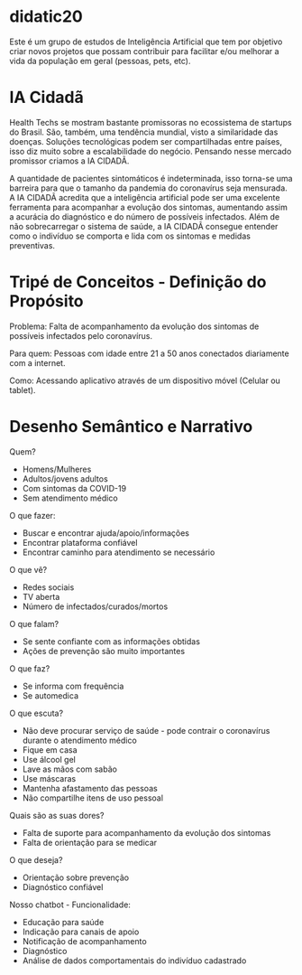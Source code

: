# didatic20
Este é um grupo de estudos de Inteligência Artificial que tem por objetivo criar novos projetos que possam contribuir para facilitar e/ou melhorar a vida da população em geral (pessoas, pets, etc).

# IA Cidadã
Health Techs se mostram bastante promissoras no ecossistema de startups do Brasil. São, também, uma tendência mundial, visto a similaridade das doenças. 
Soluções tecnológicas podem ser compartilhadas entre países, isso diz muito sobre a escalabilidade do negócio. Pensando nesse mercado promissor criamos a IA CIDADÃ.

A quantidade de pacientes sintomáticos é indeterminada, isso torna-se uma barreira para que o tamanho da pandemia do coronavírus seja mensurada. A IA CIDADÃ acredita que a inteligência artificial pode ser uma excelente ferramenta para acompanhar a evolução dos sintomas, aumentando assim a acurácia do diagnóstico e do número de possíveis infectados. Além de não sobrecarregar o sistema de saúde, a IA CIDADÃ consegue entender como o indivíduo se comporta e lida com os sintomas e medidas preventivas.

# Tripé de Conceitos - Definição do Propósito 

Problema: Falta de acompanhamento da evolução dos sintomas de possíveis infectados pelo coronavírus. 

Para quem: Pessoas com idade entre 21 a 50 anos conectados diariamente com a internet. 

Como: Acessando aplicativo através de um dispositivo móvel (Celular ou tablet). 

# Desenho Semântico e Narrativo

Quem?
-	Homens/Mulheres 
-	Adultos/jovens adultos
-	Com sintomas da COVID-19 
-	Sem atendimento médico

O que fazer:
-	Buscar e encontrar ajuda/apoio/informações
-	Encontrar plataforma confiável
-	Encontrar caminho para atendimento se necessário

O que vê?
-	Redes sociais
-	TV aberta
-	Número de infectados/curados/mortos

O que falam?
-	Se sente confiante com as informações obtidas
-	Ações de prevenção são muito importantes

O que faz?
-	Se informa com frequência
-	Se automedica

O que escuta?
-	Não deve procurar serviço de saúde - pode contrair o coronavírus durante o atendimento médico
-	Fique em casa
-	Use álcool gel
-	Lave as mãos com sabão
-	Use máscaras 
-	Mantenha afastamento das pessoas
-	Não compartilhe itens de uso pessoal

Quais são as suas dores?
-	Falta de suporte para acompanhamento da evolução dos sintomas
-	Falta de orientação para se medicar

O que deseja?
-	Orientação sobre prevenção
-	Diagnóstico confiável

Nosso chatbot - Funcionalidade: 
-	Educação para saúde
-	Indicação para canais de apoio
-	Notificação de acompanhamento
-	Diagnóstico
-	Análise de dados comportamentais do indivíduo cadastrado 

